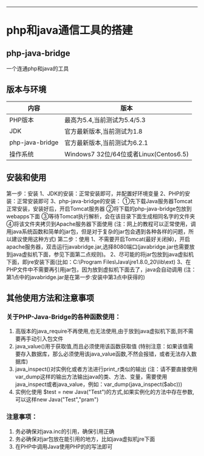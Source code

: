 
---------------
# php和java通信工具的搭建

## php-java-bridge
 一个连通php和java的工具

## 版本与环境

 内容 | 版本
 ---  | ---
PHP版本 | 最高为5.4,当前测试为5.4/5.3
JDK | 官方最新版本,当前测试为1.8
php-java-bridge | 官方最新版本,当前测试为6.2.1
操作系统 | Windows7 32位/64位或者Linux(Centos6.5)



## 安装和使用 

第一步：安装
1、JDK的安装：正常安装即可，并配置好环境变量
2、PHP的安装：正常安装即可
3、php-java-bridge的安装：
①先下载Java服务器Tomcat正常安装，安装好后，开启Tomcat服务器
②将下载的php-java-bridge包放到webapps下面
③等待Tomcat执行解析，会在该目录下面生成相同名字的文件夹
④将该文件夹拷贝到Apache服务器下面使用
(注：网上的教程可以正常使用，调用java系统函数和简单的jar包，但是对于复杂的jar包会遇到各种各样的问题，所以建议使用这种方式)
第二步：使用
1、不需要开启Tomcat(最好关闭掉)，开启apache服务器，双击运行javabridge.jar,选择8080端口(javabridge.jar也需要放到java虚拟机下面，参见下面第二点规则)。
2、尽可能的将jar包放到java虚拟机下面，即jre安装下面(比如：C:\Program Files\Java\jre1.8.0_20\lib\ext)
3、在PHP文件中不需要再引用jar包，因为放到虚拟机下面去了，java会自动调用
(注：第1点中的javabridge.jar是在第一步:安装中第3点中获得的)

## 其他使用方法和注意事项

### 关于PHP-Java-Bridge的各种函数使用：
1. 高版本的java_require不再使用,也无法使用,由于放到java虚拟机下面,则不需要再手动引入包文件 
2. java_value()用于获取值,而且必须使用该函数获取值 
(特别注意：如果该值需要存入数据库，那么必须使用该java_value函数,不然会报错，或者无法存入数据库) 
3. java_inspect()对实例化或者方法进行print_r类似的输出 
(注：请不要直接使用var_dump这样的输出方法输出java的类、方法、变量，需要使用java_inspect或者java_value，例如：var_dump(java_inspect($abc))) 
4. 实例化使用 $test = new Java("Test")的方式,如果实例化的方法中存在参数,可以这样new Java("Test","pram") 
### 注意事项：
1. 务必确保对java.inc的引用，确保引用正确 
2. 务必确保对jar包放在能引用的地方，比如java虚拟机jre下面 
3. 在PHP中调用Java使用PHP的的写法即可 

